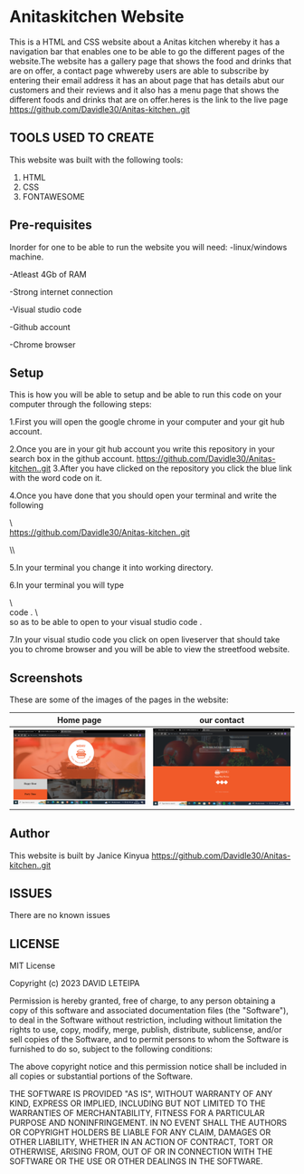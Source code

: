 # Anitaskitchen Website
This is a HTML and CSS website about a Anitas kitchen whereby it has a navigation bar that enables one to be able to go the different pages of the website.The website has a gallery page that shows the food and drinks that are on offer, a contact page whwereby users are able to subscribe by entering their email address it has an about page that has details abut our customers and their reviews and it also has a menu page that shows the different foods and drinks that are on offer.heres is the link to the live page  https://github.com/Davidle30/Anitas-kitchen..git

## TOOLS USED TO CREATE
This website was built with the following tools:
<ol type="1" >
<li>HTML</li>
<li>CSS</li>
<li>FONTAWESOME</li>
</ol>

## Pre-requisites
Inorder for one to be able to run the website  you will need:
-linux/windows machine.

-Atleast 4Gb of RAM

-Strong internet connection

-Visual studio code

-Github account

-Chrome browser

## Setup
This is how you will be able to setup and be able to run this code on your computer through the following steps:

1.First you will open the google chrome in your computer and your git hub account.

2.Once you are in your git hub account you write this repository   in your search box in the github account.
https://github.com/Davidle30/Anitas-kitchen..git
3.After you have clicked on the repository you click the blue link with the word code on it.

4.Once you have done that you should open your terminal and write the following

\\\
https://github.com/Davidle30/Anitas-kitchen..git

\\\

5.In your terminal you change it into working directory.

6.In your terminal you will type

\\\
code .
\\\
so as to be able to open to your visual studio code .

7.In your visual studio code you click on open liveserver that should take you to chrome browser and you will be able to view the streetfood website.

## Screenshots 
These are some of the images of the pages in the website:

| Home page                                        | our contact                                          |
| -------------------------------------------------| ---------------------------------------------------- |
|  ![home](./images/contact.png)                      | ![contact](./images/home.png)                     |


## Author
This website is built by Janice Kinyua https://github.com/Davidle30/Anitas-kitchen..git

## ISSUES
There are no known issues

## LICENSE
MIT License

Copyright (c) 2023 DAVID LETEIPA

Permission is hereby granted, free of charge, to any person obtaining a copy
of this software and associated documentation files (the "Software"), to deal
in the Software without restriction, including without limitation the rights
to use, copy, modify, merge, publish, distribute, sublicense, and/or sell
copies of the Software, and to permit persons to whom the Software is
furnished to do so, subject to the following conditions:

The above copyright notice and this permission notice shall be included in all
copies or substantial portions of the Software.

THE SOFTWARE IS PROVIDED "AS IS", WITHOUT WARRANTY OF ANY KIND, EXPRESS OR
IMPLIED, INCLUDING BUT NOT LIMITED TO THE WARRANTIES OF MERCHANTABILITY,
FITNESS FOR A PARTICULAR PURPOSE AND NONINFRINGEMENT. IN NO EVENT SHALL THE
AUTHORS OR COPYRIGHT HOLDERS BE LIABLE FOR ANY CLAIM, DAMAGES OR OTHER
LIABILITY, WHETHER IN AN ACTION OF CONTRACT, TORT OR OTHERWISE, ARISING FROM,
OUT OF OR IN CONNECTION WITH THE SOFTWARE OR THE USE OR OTHER DEALINGS IN THE
SOFTWARE.






